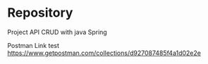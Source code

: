# Repository

Project API CRUD with java Spring

Postman Link test
https://www.getpostman.com/collections/d927087485f4a1d02e2e
